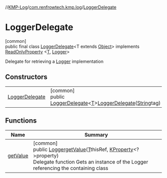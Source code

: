 //[KMP-Log](../../../index.md)/[com.renfrowtech.kmp.log](../index.md)/[LoggerDelegate](index.md)

# LoggerDelegate

[common]\
public final class [LoggerDelegate](index.md)&lt;T
extends [Object](https://developer.android.com/reference/kotlin/java/lang/Object.html)&gt;
implements [ReadOnlyProperty](https://kotlinlang.org/api/latest/jvm/stdlib/kotlin.properties/-read-only-property/index.html)
&lt;[T](index.md), [Logger](../-logger/index.md)&gt;

Delegate for retrieving a [Logger](../-logger/index.md) implementation

## Constructors

| | |
|---|---|
| [LoggerDelegate](-logger-delegate.md) | [common]<br>public [LoggerDelegate](index.md)&lt;[T](index.md)&gt;[LoggerDelegate](-logger-delegate.md)([String](https://developer.android.com/reference/kotlin/java/lang/String.html)tag) |

## Functions

| Name | Summary |
|---|---|
| [getValue](get-value.md) | [common]<br>public [Logger](../-logger/index.md)[getValue](get-value.md)([T](index.md)thisRef, [KProperty](https://kotlinlang.org/api/latest/jvm/stdlib/kotlin.reflect/-k-property/index.html)&lt;?&gt;property)<br>Delegate function Gets an instance of the Logger referencing the containing class |
